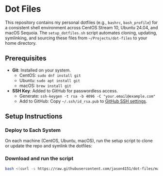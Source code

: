 # Dot Files

This repository contains my personal dotfiles (e.g., `bashrc`, `bash_profile`) for a consistent shell environment across CentOS Stream 10, Ubuntu 24.04, and macOS Sequoia. The `setup_dotfiles.sh` script automates cloning, updating, symlinking, and sourcing these files from `~/Projects/dot-files` to your home directory.

## Prerequisites

- **Git**: Installed on your system.
  - CentOS: `sudo dnf install git`
  - Ubuntu: `sudo apt install git`
  - macOS: `brew install git`
- **SSH Key**: Added to GitHub for passwordless access.
  - Generate: `ssh-keygen -t rsa -b 4096 -C "your.email@example.com"`
  - Add to GitHub: Copy `~/.ssh/id_rsa.pub` to [GitHub SSH settings](https://github.com/settings/keys).

## Setup Instructions

### Deploy to Each System
On each machine (CentOS, Ubuntu, macOS), run the setup script to clone or update the repo and symlink the dotfiles:

### Download and run the script
```bash
bash <(curl -s https://raw.githubusercontent.com/jason4151/dot-files/main/setup_dotfiles.sh)
